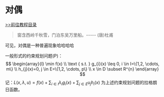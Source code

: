 # 对偶

[>>前往教程目录](guide-opt.md)

> 窗含西岭千秋雪，门泊东吴万里船。----- (唐)杜甫

可见，对偶是一种普遍现象哈哈哈哈

一般形式的约束规划问题(P)：
$$
\begin{array}{l}
\min f(x) \\
\text { s.t. } g_{i}(x) \leq 0, i \in I=\{1,2, \cdots, m\} \\
h_{j}(x)=0, j \in E=\{1,2, \cdots, p\} \\
x \in D \subset R^{n}
\end{array}
$$
记：$L(x, \lambda, u)=f(x)+\sum_{i \in I} \lambda_{i} g_{i}(x)+\sum_{j \in E} u_{j} h_{i}(x)$ 为上述约束规划问题的拉格朗日函数。





















